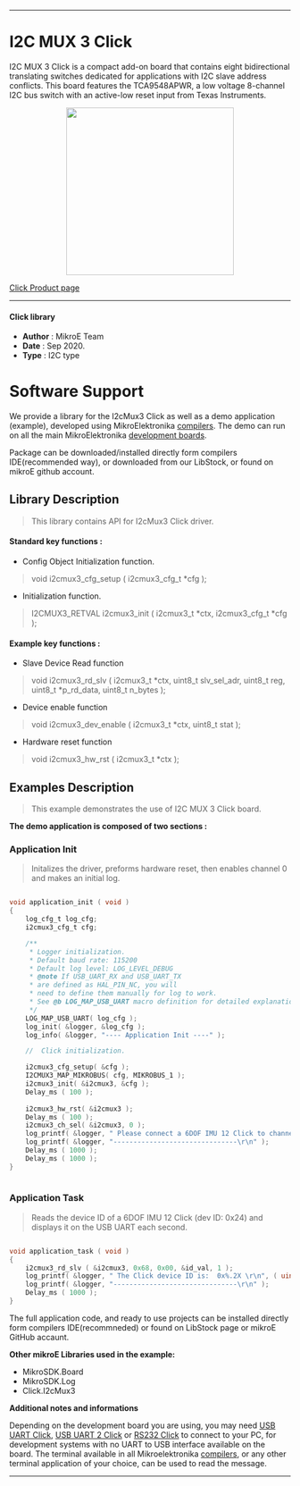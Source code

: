 
---
# I2C MUX 3 Click

I2C MUX 3 Click is a compact add-on board that contains eight bidirectional translating switches dedicated for applications with I2C slave address conflicts. This board features the TCA9548APWR, a low voltage 8-channel I2C bus switch with an active-low reset input from Texas Instruments.

<p align="center">
  <img src="https://download.mikroe.com/images/click_for_ide/i2cmux3_click.png" height=300px>
</p>


[Click Product page](https://www.mikroe.com/i2c-mux-3-click)

---


#### Click library 

- **Author**        : MikroE Team
- **Date**          : Sep 2020.
- **Type**          : I2C type


# Software Support

We provide a library for the I2cMux3 Click 
as well as a demo application (example), developed using MikroElektronika 
[compilers](https://shop.mikroe.com/compilers). 
The demo can run on all the main MikroElektronika [development boards](https://shop.mikroe.com/development-boards).

Package can be downloaded/installed directly form compilers IDE(recommended way), or downloaded from our LibStock, or found on mikroE github account. 

## Library Description

> This library contains API for I2cMux3 Click driver.

#### Standard key functions :

- Config Object Initialization function.
> void i2cmux3_cfg_setup ( i2cmux3_cfg_t *cfg ); 
 
- Initialization function.
> I2CMUX3_RETVAL i2cmux3_init ( i2cmux3_t *ctx, i2cmux3_cfg_t *cfg );

#### Example key functions :

- Slave Device Read function
> void i2cmux3_rd_slv ( i2cmux3_t *ctx, uint8_t slv_sel_adr, uint8_t reg, uint8_t *p_rd_data, uint8_t n_bytes );
 
- Device enable function
> void i2cmux3_dev_enable ( i2cmux3_t *ctx, uint8_t stat );

- Hardware reset function
> void i2cmux3_hw_rst ( i2cmux3_t *ctx );

## Examples Description

> This example demonstrates the use of I2C MUX 3 Click board.

**The demo application is composed of two sections :**

### Application Init 

> Initalizes the driver, preforms hardware reset, then enables channel 0 and makes an initial log.

```c

void application_init ( void )
{
    log_cfg_t log_cfg;
    i2cmux3_cfg_t cfg;

    /** 
     * Logger initialization.
     * Default baud rate: 115200
     * Default log level: LOG_LEVEL_DEBUG
     * @note If USB_UART_RX and USB_UART_TX 
     * are defined as HAL_PIN_NC, you will 
     * need to define them manually for log to work. 
     * See @b LOG_MAP_USB_UART macro definition for detailed explanation.
     */
    LOG_MAP_USB_UART( log_cfg );
    log_init( &logger, &log_cfg );
    log_info( &logger, "---- Application Init ----" );

    //  Click initialization.

    i2cmux3_cfg_setup( &cfg );
    I2CMUX3_MAP_MIKROBUS( cfg, MIKROBUS_1 );
    i2cmux3_init( &i2cmux3, &cfg );
    Delay_ms ( 100 );
    
    i2cmux3_hw_rst( &i2cmux3 );
    Delay_ms ( 100 );
    i2cmux3_ch_sel( &i2cmux3, 0 );
    log_printf( &logger, " Please connect a 6DOF IMU 12 Click to channel 0\r\n" );
    log_printf( &logger, "-------------------------------\r\n" );
    Delay_ms ( 1000 );
    Delay_ms ( 1000 );
}
  
```

### Application Task

> Reads the device ID of a 6DOF IMU 12 Click (dev ID: 0x24) and displays it on the USB UART each second.

```c

void application_task ( void )
{
    i2cmux3_rd_slv ( &i2cmux3, 0x68, 0x00, &id_val, 1 );
    log_printf( &logger, " The Click device ID is:  0x%.2X \r\n", ( uint16_t ) id_val );
    log_printf( &logger, "-------------------------------\r\n" );
    Delay_ms ( 1000 );
}  

```

The full application code, and ready to use projects can be  installed directly form compilers IDE(recommneded) or found on LibStock page or mikroE GitHub accaunt.

**Other mikroE Libraries used in the example:** 

- MikroSDK.Board
- MikroSDK.Log
- Click.I2cMux3

**Additional notes and informations**

Depending on the development board you are using, you may need 
[USB UART Click](https://shop.mikroe.com/usb-uart-click), 
[USB UART 2 Click](https://shop.mikroe.com/usb-uart-2-click) or 
[RS232 Click](https://shop.mikroe.com/rs232-click) to connect to your PC, for 
development systems with no UART to USB interface available on the board. The 
terminal available in all Mikroelektronika 
[compilers](https://shop.mikroe.com/compilers), or any other terminal application 
of your choice, can be used to read the message.



---
